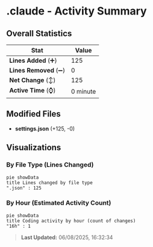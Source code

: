# .claude - Activity Summary 

## Overall Statistics

| Stat                   | Value                                                             |
| ---------------------- | ----------------------------------------------------------------- |
| **Lines Added** (➕)   | 125                                          |
| **Lines Removed** (➖) | 0                                        |
| **Net Change** (↕)    | 125                |
| **Active Time** (⌚)   | 0 minute |


## Modified Files
- **settings.json** (+125, -0)

## Visualizations

### By File Type (Lines Changed)

```mermaid
pie showData
title Lines changed by file type
".json" : 125
```

### By Hour (Estimated Activity Count)

```mermaid
pie showData
title Coding activity by hour (count of changes)
"16h" : 1
```


> **Last Updated:** 06/08/2025, 16:32:34